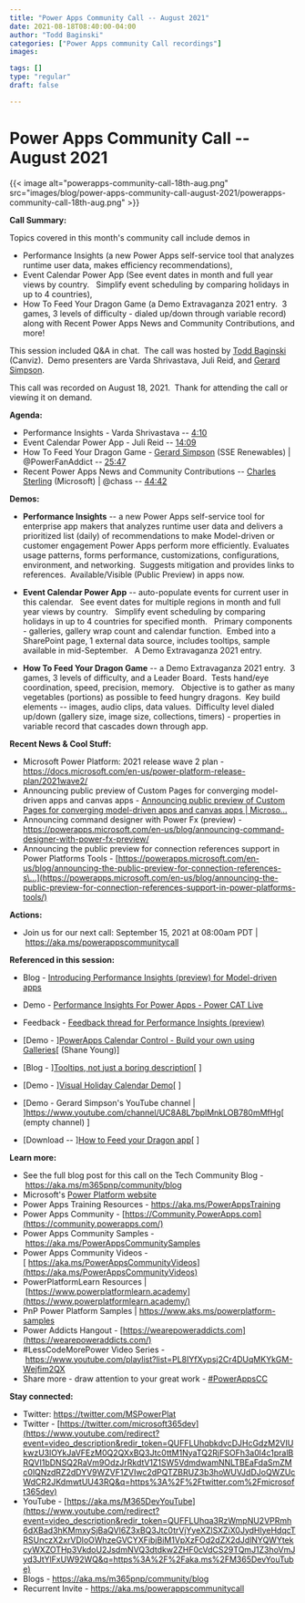 ```yaml
---
title: "Power Apps Community Call -- August 2021"
date: 2021-08-18T08:40:00-04:00
author: "Todd Baginski"
categories: ["Power Apps community Call recordings"]
images:

tags: []
type: "regular"
draft: false

---
```

# Power Apps Community Call -- August 2021

{{< image alt="powerapps-community-call-18th-aug.png" src="images/blog/power-apps-community-call-august-2021/powerapps-community-call-18th-aug.png" >}}

**Call Summary:**

Topics covered in this month's community call include demos in
- Performance Insights (a new Power Apps self-service tool that analyzes
runtime user data, makes efficiency recommendations), 
- Event Calendar
Power App (See event dates in month and full year views by country. 
 Simplify event scheduling by comparing holidays in up to 4 countries),
- How To Feed Your Dragon Game (a Demo Extravaganza 2021 entry.  3 games,
3 levels of difficulty - dialed up/down through variable record) along
with Recent Power Apps News and Community Contributions, and more!  

This
session included Q&A in chat.  The call was hosted by [Todd
Baginski](http://twitter.com/toddbaginski) (Canviz).  Demo presenters
are Varda Shrivastava, Juli Reid, and [Gerard
Simpson](http://twitter.com/PowerFanAddict). 

This call was recorded on
August 18, 2021.  Thank for attending the call or viewing it on demand. 

**Agenda:**  

-   Performance Insights - Varda Shrivastava --
    [4:10](https://youtu.be/KwXWgWoMLsk?t=250)
-   Event Calendar Power App - Juli Reid --
    [14:09](https://youtu.be/KwXWgWoMLsk?t=849)
-   How To Feed Your Dragon Game - [Gerard
    Simpson](http://twitter.com/PowerFanAddict) (SSE Renewables) \|
    \@PowerFanAddict -- [25:47](https://youtu.be/KwXWgWoMLsk?t=1547)
-   Recent Power Apps News and Community Contributions -- [Charles
    Sterling](http://twitter.com/chass) (Microsoft) \| \@chass
    -- [44:42](https://youtu.be/KwXWgWoMLsk?t=2682)



**Demos:**

-   **Performance Insights** -- a new Power Apps self-service tool for
    enterprise app makers that analyzes runtime user data and delivers a
    prioritized list (daily) of recommendations to make Model-driven or
    customer engagement Power Apps perform more efficiently. Evaluates
    usage patterns, forms performance, customizations, configurations,
    environment, and networking.  Suggests mitigation and provides links
    to references.  Available/Visible (Public Preview) in apps now.

-   **Event Calendar Power App** -- auto-populate events for current
    user in this calendar.   See event dates for multiple regions in
    month and full year views by country.   Simplify event scheduling by
    comparing holidays in up to 4 countries for specified month. 
     Primary components - galleries, gallery wrap count and calendar
    function.  Embed into a SharePoint page, 1 external data source,
    includes tooltips, sample available in mid-September.   A Demo
    Extravaganza 2021 entry.

-   **How To Feed Your Dragon Game** -- a Demo Extravaganza 2021 entry. 
    3 games, 3 levels of difficulty, and a Leader Board.  Tests hand/eye
    coordination, speed, precision, memory.   Objective is to gather as
    many vegetables (portions) as possible to feed hungry dragons.  Key
    build elements -- images, audio clips, data values.  Difficulty
    level dialed up/down (gallery size, image size, collections,
    timers) - properties in variable record that cascades down through
    app.     

**Recent News & Cool Stuff:**

-   Microsoft Power Platform: 2021 release wave 2 plan -
    <https://docs.microsoft.com/en-us/power-platform-release-plan/2021wave2/>
-   Announcing public preview of Custom Pages for converging
    model-driven apps and canvas apps - [Announcing public preview of
    Custom Pages for converging model-driven apps and canvas apps \|
    Microso\...](https://powerapps.microsoft.com/en-us/blog/custom-pages-for-converging-model-driven-apps-and-canvas-apps/)
-   Announcing command designer with Power Fx (preview) -
    <https://powerapps.microsoft.com/en-us/blog/announcing-command-designer-with-power-fx-preview/>
-   Announcing the public preview for connection references support in
    Power Platforms Tools -
    [https://powerapps.microsoft.com/en-us/blog/announcing-the-public-preview-for-connection-references-s\...](https://powerapps.microsoft.com/en-us/blog/announcing-the-public-preview-for-connection-references-support-in-power-platforms-tools/)


**Actions:**

-   Join us for our next call: September 15, 2021 at 08:00am PDT
    \| <https://aka.ms/powerappscommunitycall>

**Referenced in this session:**

-   Blog - [Introducing Performance Insights (preview) for Model-driven
    apps](https://powerapps.microsoft.com/blog/introducing-performance-insights-preview-for-model-driven-apps/) 

-   Demo - [Performance Insights For Power Apps - Power CAT
    Live](https://www.youtube.com/watch?v=-RWzvTZzMfA) 

-   Feedback - [Feedback thread for Performance Insights
    (preview)](https://powerusers.microsoft.com/t5/Community-Feedback/Feedback-thread-for-Performance-Insights-preview/m-p/1193936) 

-   [Demo - ][PowerApps Calendar
    Control - Build your own using
    Galleries](https://youtu.be/SlfnhQgMXrY)[ (Shane
    Young)]

-   [Blog - ][Tooltips, not just a boring
    description](https://powerusers.microsoft.com/t5/Power-Apps-Community-Blog/Tooltips-not-just-a-boring-description/ba-p/1213901)[ ]

-   [Demo - ][Visual Holiday Calendar
    Demo](https://youtu.be/NKNCsq3iF8I)[ ]

-   [Demo - Gerard Simpson's YouTube channel \|
    ]<https://www.youtube.com/channel/UC8A8L7bplMnkLOB780mMfHg>[
    (empty channel) ]

-   [Download -- ][How to Feed your
    Dragon
    app](https://1drv.ms/u/s!AgVDDsrNKG0BjQMM8aopGfhLIsKB?e=r2upcG)[ ]

**Learn more:**  

-   See the full blog post for this call on the Tech Community Blog
    - <https://aka.ms/m365pnp/community/blog>
-   Microsoft's [Power Platform
    website](https://powerplatform.microsoft.com/)
-   Power Apps Training Resources - <https://aka.ms/PowerAppsTraining>
-   Power Apps Community
    - [https://Community.PowerApps.com](https://community.powerapps.com/)
-   Power Apps Community Samples
    - <https://aka.ms/PowerAppsCommunitySamples>
-   Power Apps Community Videos
    -[ https://aka.ms/PowerAppsCommunityVideos](https://aka.ms/PowerAppsCommunityVideos)
-   PowerPlatformLearn Resources
    \| [https://www.powerplatformlearn.academy](https://www.powerplatformlearn.academy/)
-   PnP Power Platform Samples
    \| <https://www.aks.ms/powerplatform-samples>
-   Power Addicts Hangout
    - [https://wearepoweraddicts.com](https://wearepoweraddicts.com/)
-   #LessCodeMorePower Video Series
    - <https://www.youtube.com/playlist?list=PL8IYfXypsj2Cr4DUqMKYkGM-Wejfim2QX>
-   Share more - draw attention to your great work
    - [#PowerAppsCC](https://twitter.com/hashtag/PowerAppsCC?src=hashtag_click)


**Stay connected:**

-   Twitter: <https://twitter.com/MSPowerPlat>
-   Twitter
    - [https://twitter.com/microsoft365dev](https://www.youtube.com/redirect?event=video_description&redir_token=QUFFLUhqbkdvcDJHcGdzM2VIUkwzU3lOYkJaVFEzM0Q2QXxBQ3Jtc0ttM1NyaTQ2RjFSOFh3a0l4c1pralBRQVI1bDNSQ2RaVm9OdzJrRkdtV1Z1SW5VdmdwamNNLTBEaFdaSmZMc0lQNzdRZ2dDYV9WZVF1ZVIwc2dPQTZBRUZ3b3hoWUVJdDJoQWZUcWdCR2JKdmwtUU43RQ&q=https%3A%2F%2Ftwitter.com%2Fmicrosoft365dev)​
-   YouTube
    - [https://aka.ms/M365DevYouTube](https://www.youtube.com/redirect?event=video_description&redir_token=QUFFLUhqa3RzWmpNU2VPRmh6dXBad3hKMmxySjBaQVl6Z3xBQ3Jtc0trVjYyeXZlSXZiX0JydHlyeHdqcTRSUnczX2xrVDloOWhzeGVCYXFibjBiM1VpXzFOd2dZX2dJdlNYQWYtekcyWXZOTHp3VkdoU2JsdmNVQ3dtdkw2ZHF0cVdCS29TQmJ1Z3hoVmJyd3JtYlFxUW92WQ&q=https%3A%2F%2Faka.ms%2FM365DevYouTube)​
-   Blogs - <https://aka.ms/m365pnp/community/blog>
-   Recurrent Invite - <https://aka.ms/powerappscommunitycall>
